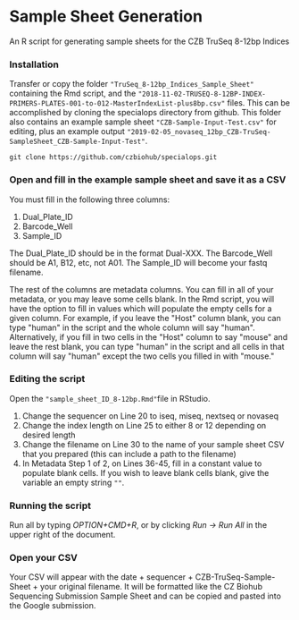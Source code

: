 # Sample Sheet Generation
An R script for generating sample sheets for the CZB TruSeq 8-12bp Indices

### Installation
Transfer or copy the folder `"TruSeq_8-12bp_Indices_Sample_Sheet"` containing the Rmd script, and the `"2018-11-02-TRUSEQ-8-12BP-INDEX-PRIMERS-PLATES-001-to-012-MasterIndexList-plus8bp.csv"` files. This can be accomplished by cloning the specialops directory from github. This folder also contains an example sample sheet `"CZB-Sample-Input-Test.csv"` for editing, plus an example output `"2019-02-05_novaseq_12bp_CZB-TruSeq-SampleSheet_CZB-Sample-Input-Test"`.

```
git clone https://github.com/czbiohub/specialops.git
```

### Open and fill in the example sample sheet and save it as a CSV

You must fill in the following three columns:
1. Dual_Plate_ID
2. Barcode_Well
3. Sample_ID

The Dual_Plate_ID should be in the format Dual-XXX. The Barcode_Well should be A1, B12, etc, not A01. The Sample_ID will become your fastq filename.

The rest of the columns are metadata columns. You can fill in all of your metadata, or you may leave some cells blank. In the Rmd script, you will have the option to fill in values which will populate the empty cells for a given column. For example, if you leave the "Host" column blank, you can type "human" in the script and the whole column will say "human". Alternatively, if you fill in two cells in the "Host" column to say "mouse" and leave the rest blank, you can type "human" in the script and all cells in that column will say "human" except the two cells you filled in with "mouse."

### Editing the script

Open the `"sample_sheet_ID_8-12bp.Rmd"`file in RStudio.

1. Change the sequencer on Line 20 to iseq, miseq, nextseq or novaseq
2. Change the index length on Line 25 to either 8 or 12 depending on desired length
3. Change the filename on Line 30 to the name of your sample sheet CSV that you prepared (this can include a path to the filename)
4. In Metadata Step 1 of 2, on Lines 36-45, fill in a constant value to populate blank cells. If you wish to leave blank cells blank, give the variable an empty string `""`.

### Running the script

Run all by typing *OPTION+CMD+R*, or by clicking *Run -> Run All* in the upper right of the document.

### Open your CSV

Your CSV will appear with the date + sequencer + CZB-TruSeq-Sample-Sheet + your original filename. It will be formatted like the CZ Biohub Sequencing Submission Sample Sheet and can be copied and pasted into the Google submission.
